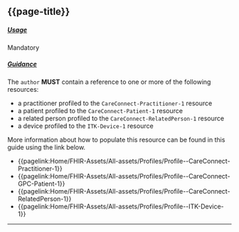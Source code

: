 ## {{page-title}}

<h5><ins>Usage</ins></h5>

<span class="mro-circle mandatory" title="Mandatory"></span> Mandatory


<h5><ins>Guidance</ins></h5>

The `author` **MUST** contain a reference to one or more of the following resources:

- a practitioner profiled to the `CareConnect-Practitioner-1` resource
- a patient profiled to the `CareConnect-Patient-1` resource
- a related person profiled to the `CareConnect-RelatedPerson-1` resource
- a device profiled to the `ITK-Device-1` resource

More information about how to populate this resource can be found in this guide using the link below.

- {{pagelink:Home/FHIR-Assets/All-assets/Profiles/Profile--CareConnect-Practitioner-1}}
- {{pagelink:Home/FHIR-Assets/All-assets/Profiles/Profile--CareConnect-GPC-Patient-1}}
- {{pagelink:Home/FHIR-Assets/All-assets/Profiles/Profile--CareConnect-RelatedPerson-1}}
- {{pagelink:Home/FHIR-Assets/All-assets/Profiles/Profile--ITK-Device-1}}

---